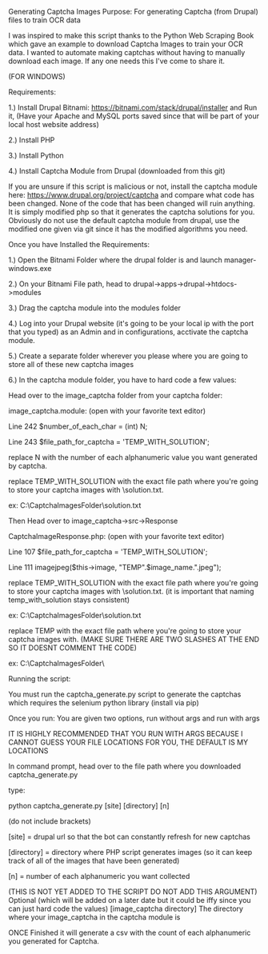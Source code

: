 Generating Captcha Images 
Purpose: For generating Captcha (from Drupal) files to train OCR data

I was inspired to make this script thanks to the Python Web Scraping Book which gave an example to download Captcha Images to train your OCR data.
I wanted to automate making captchas without having to manually download each image. If any one needs this I've come to share it.

(FOR WINDOWS)

Requirements:

1.) Install Drupal Bitnami: https://bitnami.com/stack/drupal/installer and Run it, (Have your Apache and MySQL ports saved since that will be part of your local host website address)

2.) Install PHP

3.) Install Python

4.) Install Captcha Module from Drupal (downloaded from this git)

If you are unsure if this script is malicious or not, install the captcha module here: https://www.drupal.org/project/captcha
and compare what code has been changed. None of the code that has been changed will ruin anything. It is simply modified php so that it generates the captcha solutions for you.
Obviously do not use the default captcha module from drupal, use the modified one given via git since it has the modified algorithms you need.

Once you have Installed the Requirements:

1.) Open the Bitnami Folder where the drupal folder is and launch manager-windows.exe

2.) On your Bitnami File path, head to drupal->apps->drupal->htdocs->modules

3.) Drag the captcha module into the modules folder

4.) Log into your Drupal website (it's going to be your local ip with the port that you typed) as an Admin and in configurations, acctivate the captcha module.

5.) Create a separate folder wherever you please where you are going to store all of these new captcha images

6.) In the captcha module folder, you have to hard code a few values:


Head over to the image_captcha folder from your captcha folder:

image_captcha.module: (open with your favorite text editor)

Line 242 $number_of_each_char = (int) N;

Line 243 $file_path_for_captcha = 'TEMP_WITH_SOLUTION';


replace N with the number of each alphanumeric value you want generated by captcha.


replace TEMP_WITH_SOLUTION with the exact file path where you're going to store your captcha images with \solution.txt.

ex: C:\CaptchaImagesFolder\solution.txt


Then Head over to image_captcha->src->Response

CaptchaImageResponse.php: (open with your favorite text editor)

Line 107 $file_path_for_captcha = 'TEMP_WITH_SOLUTION';

Line 111 imagejpeg($this->image, "TEMP".$image_name.".jpeg");

replace TEMP_WITH_SOLUTION with the exact file path where you're going to store your captcha images with \solution.txt. (it is important that naming temp_with_solution stays consistent)

ex: C:\CaptchaImagesFolder\solution.txt


replace TEMP with the exact file path where you're going to store your captcha images with. (MAKE SURE THERE ARE TWO SLASHES AT THE END SO IT DOESNT COMMENT THE CODE)

ex: C:\CaptchaImagesFolder\\


Running the script:

You must run the captcha_generate.py script to generate the captchas
which requires the selenium python library (install via pip)

Once you run: You are given two options,
run without args and run with args

IT IS HIGHLY RECOMMENDED THAT YOU RUN WITH ARGS BECAUSE I CANNOT GUESS YOUR FILE LOCATIONS FOR YOU, THE DEFAULT IS MY LOCATIONS

In command prompt, head over to the file path where you downloaded captcha_generate.py

type:

python captcha_generate.py [site] [directory] [n]

(do not include brackets)

[site] = drupal url so that the bot can constantly refresh for new captchas

[directory] = directory where PHP script generates images (so it can keep track of all of the images that have been generated)

[n] = number of each alphanumeric you want collected

(THIS IS NOT YET ADDED TO THE SCRIPT DO NOT ADD THIS ARGUMENT)
Optional (which will be added on a later date but it could be iffy since you can just hard code the values)
[image_captcha directory]
The directory where your image_captcha in the captcha module is 


ONCE Finished it will generate a csv with the count of each alphanumeric you generated for Captcha.



